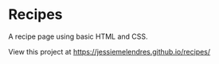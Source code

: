 # Recipes

A recipe page using basic HTML and CSS.

View this project at <https://jessiemelendres.github.io/recipes/>
